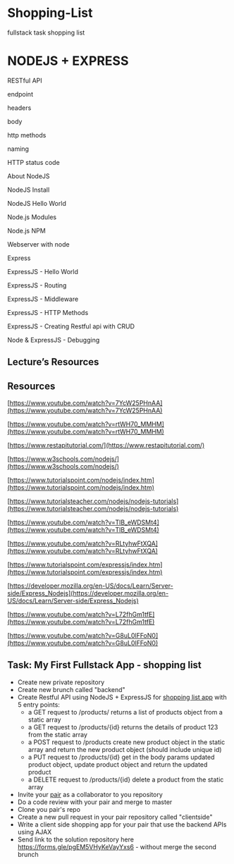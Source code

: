 # Shopping-List
fullstack task shopping list



# NODEJS + EXPRESS

RESTful API

endpoint

headers

body

http methods

naming

HTTP status code 


About NodeJS

NodeJS Install

NodeJS Hello World

Node.js Modules

Node.js NPM

Webserver with node


Express

ExpressJS - Hello World

ExpressJS - Routing

ExpressJS - Middleware

ExpressJS - HTTP Methods

ExpressJS - Creating Restful api with CRUD


Node & ExpressJS - Debugging


## Lecture’s Resources 
## Resources

[https://www.youtube.com/watch?v=7YcW25PHnAA](https://www.youtube.com/watch?v=7YcW25PHnAA)

[https://www.youtube.com/watch?v=rtWH70_MMHM](https://www.youtube.com/watch?v=rtWH70_MMHM)

[https://www.restapitutorial.com/](https://www.restapitutorial.com/)

[https://www.w3schools.com/nodejs/](https://www.w3schools.com/nodejs/)

[https://www.tutorialspoint.com/nodejs/index.htm](https://www.tutorialspoint.com/nodejs/index.htm)

[https://www.tutorialsteacher.com/nodejs/nodejs-tutorials](https://www.tutorialsteacher.com/nodejs/nodejs-tutorials)

[https://www.youtube.com/watch?v=TlB_eWDSMt4](https://www.youtube.com/watch?v=TlB_eWDSMt4)

[https://www.youtube.com/watch?v=RLtyhwFtXQA](https://www.youtube.com/watch?v=RLtyhwFtXQA)

[https://www.tutorialspoint.com/expressjs/index.htm](https://www.tutorialspoint.com/expressjs/index.htm)

[https://developer.mozilla.org/en-US/docs/Learn/Server-side/Express_Nodejs](https://developer.mozilla.org/en-US/docs/Learn/Server-side/Express_Nodejs)

[https://www.youtube.com/watch?v=L72fhGm1tfE](https://www.youtube.com/watch?v=L72fhGm1tfE)

[https://www.youtube.com/watch?v=G8uL0lFFoN0](https://www.youtube.com/watch?v=G8uL0lFFoN0)

## Task: My First Fullstack App - shopping list
 - Create new private repository
 - Create new brunch called "backend"
 - Create Restful API using NodeJS + ExpressJS for [shopping list app](https://developer.mozilla.org/en-US/docs/Learn/JavaScript/Client-side_web_APIs/Manipulating_documents#Active_learning_A_dynamic_shopping_list:~:text=Active%20learning%3A%20A%20dynamic%20shopping%20list) with 5 entry points:
    - a GET request to /products/ returns a list of products object from a static array
    - a GET request to /products/{id} returns the details of product 123 from the static array
    - a POST request to /products create new product object in the static array and return the new product object (should include unique id)
    - a PUT request to /products/{id} get in the body params updated product object, update product object and return the updated product
    - a DELETE request to /products/{id} delete a product from the static array
  - Invite your [pair](https://docs.google.com/spreadsheets/d/1XdLhJXTHBRMqPcOZbHxSebjQQMCr7D9xkPeHxOM9-qg/edit#gid=0) as a collaborator to you repository
  - Do a code review with your pair and merge to master
  - Clone you pair's repo
  - Create a new pull request in your pair repository called "clientside"
  - Write a client side shopping app for your pair that use the backend APIs using AJAX
  - Send link to the solution repository here https://forms.gle/pgEM5VHyKeVayYxs6 - without merge the second brunch
